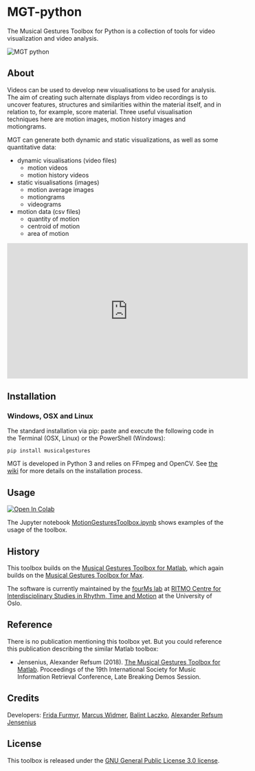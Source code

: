 # MGT-python

The Musical Gestures Toolbox for Python is a collection of tools for video visualization and video analysis.

![MGT python](https://raw.githubusercontent.com/fourMs/MGT-python/master/musicalgestures/documentation/figures/promo/ipython_example.gif)


## About

Videos can be used to develop new visualisations to be used for analysis. The aim of creating such alternate displays from video recordings is to uncover features, structures and similarities within the material itself, and in relation to, for example, score material. Three useful visualisation techniques here are motion images, motion history images and motiongrams.

MGT can generate both dynamic and static visualizations, as well as some quantitative data:

- dynamic visualisations (video files)
    - motion videos
    - motion history videos
- static visualisations (images)
    - motion average images
    - motiongrams
    - videograms
- motion data (csv files)
    - quantity of motion
    - centroid of motion
    - area of motion


<iframe width="560" height="315" src="https://www.youtube.com/embed/mIFbi3BDVPE" title="YouTube video player" frameborder="0" allow="accelerometer; autoplay; clipboard-write; encrypted-media; gyroscope; picture-in-picture" allowfullscreen></iframe>

## Installation


### Windows, OSX and Linux

The standard installation via pip: paste and execute the following code in the Terminal (OSX, Linux) or the PowerShell (Windows):

`pip install musicalgestures`

MGT is developed in Python 3 and relies on FFmpeg and OpenCV. See [the wiki](https://github.com/fourMs/MGT-python/wiki#installation) for more details on the installation process.

## Usage

[![Open In Colab](https://colab.research.google.com/assets/colab-badge.svg)](https://colab.research.google.com/github/fourMs/MGT-python/blob/master/musicalgestures/MusicalGesturesToolbox.ipynb)

The Jupyter notebook [MotionGesturesToolbox.ipynb](https://github.com/fourMs/MGT-python/blob/master/musicalgestures/MusicalGesturesToolbox.ipynb) shows examples of the usage of the toolbox.

## History

This toolbox builds on the [Musical Gestures Toolbox for Matlab](https://github.com/fourMs/MGT-matlab/), which again builds on the [Musical Gestures Toolbox for Max](https://www.uio.no/ritmo/english/research/labs/fourms/software/musicalgesturestoolbox/mgt-max/).

The software is currently maintained by the [fourMs lab](https://github.com/fourMs) at [RITMO Centre for Interdisciplinary Studies in Rhythm, Time and Motion](https://www.uio.no/ritmo/english/) at the University of Oslo.

## Reference

There is no publication mentioning this toolbox yet. But you could reference this publication describing the similar Matlab toolbox:

- Jensenius, Alexander Refsum (2018). [The Musical Gestures Toolbox for Matlab](http://hdl.handle.net/10852/65559). Proceedings of the 19th International Society for Music Information Retrieval Conference, Late Breaking Demos Session.


## Credits

Developers: [Frida Furmyr](https://github.com/fridafu), [Marcus Widmer](https://github.com/marcuswidmer), [Balint Laczko](https://github.com/balintlaczko), [Alexander Refsum Jensenius](https://github.com/alexarje/)

## License

This toolbox is released under the [GNU General Public License 3.0 license](https://www.gnu.org/licenses/gpl-3.0.en.html).
